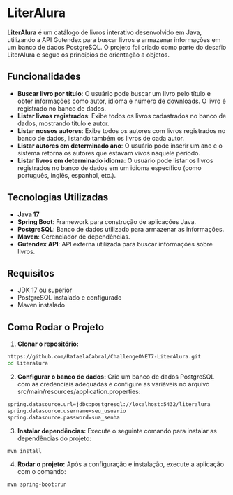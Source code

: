 # LiterAlura

**LiterAlura** é um catálogo de livros interativo desenvolvido em Java, utilizando a API Gutendex para buscar livros e armazenar informações em um banco de dados PostgreSQL. O projeto foi criado como parte do desafio LiterAlura e segue os princípios de orientação a objetos.

## Funcionalidades

- **Buscar livro por título**: O usuário pode buscar um livro pelo título e obter informações como autor, idioma e número de downloads. O livro é registrado no banco de dados.
- **Listar livros registrados**: Exibe todos os livros cadastrados no banco de dados, mostrando título e autor.
- **Listar nossos autores**: Exibe todos os autores com livros registrados no banco de dados, listando também os livros de cada autor.
- **Listar autores em determinado ano**: O usuário pode inserir um ano e o sistema retorna os autores que estavam vivos naquele período.
- **Listar livros em determinado idioma**: O usuário pode listar os livros registrados no banco de dados em um idioma específico (como português, inglês, espanhol, etc.).

## Tecnologias Utilizadas

- **Java 17**
- **Spring Boot**: Framework para construção de aplicações Java.
- **PostgreSQL**: Banco de dados utilizado para armazenar as informações.
- **Maven**: Gerenciador de dependências.
- **Gutendex API**: API externa utilizada para buscar informações sobre livros.

## Requisitos

- JDK 17 ou superior
- PostgreSQL instalado e configurado
- Maven instalado

## Como Rodar o Projeto

1. **Clonar o repositório:**

```bash
https://github.com/RafaelaCabral/ChallengeONET7-LiterAlura.git
cd literalura
```
2. **Configurar o banco de dados:**
Crie um banco de dados PostgreSQL com as credenciais adequadas e configure as variáveis no arquivo src/main/resources/application.properties:
```bash
spring.datasource.url=jdbc:postgresql://localhost:5432/literalura
spring.datasource.username=seu_usuario
spring.datasource.password=sua_senha
```
3. **Instalar dependências:**
Execute o seguinte comando para instalar as dependências do projeto:
```bash
mvn install
```
4. **Rodar o projeto:**
Após a configuração e instalação, execute a aplicação com o comando:
```bash
mvn spring-boot:run
```


